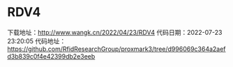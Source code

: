 # RDV4
下载地址：http://www.wangk.cn/2022/04/23/RDV4
代码日期：2022-07-23 23:20:05
代码地址：https://github.com/RfidResearchGroup/proxmark3/tree/d996069c364a2aefd3b839c0f4e42399db2e3eeb
